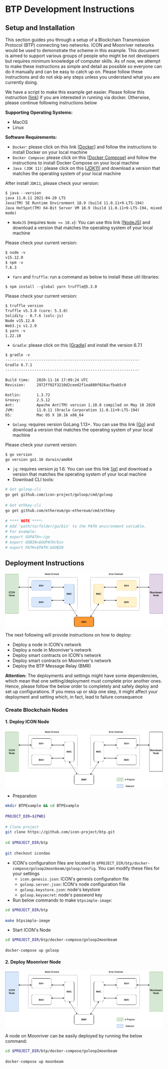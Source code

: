 # BTP Development Instructions

## Setup and Installation

This section guides you through a setup of a Blockchain Transmission Protocol \(BTP\) connecting two networks. ICON and Moonriver networks would be used to demonstrate the scheme in this example. This document is aimed to support various groups of people who might be not developers but requires minimum knowledge of computer skills. As of now, we attempt to make these instructions as simple and detail as possible so everyone can do it manually and can be easy to catch up on. Please follow these instructions and do not skip any steps unless you understand what you are currently doing.

We have a script to make this example get easier. Please follow this instruction \[[link](https://github.com/icon-project/btp/blob/icondao/docker-compose/goloop2moonbeam/README.MD)\] if you are interested in running via docker. Otherwise, please continue following instructions below

**Supporting Operating Systems:**

* MacOS
* Linux

**Software Requirements:**

* `Docker`: please click on this link \[[Docker](https://docs.docker.com/engine/)\] and follow the instructions to install Docker on your local machine
* `Docker Compose`: please click on this \[[Docker Compose](https://docs.docker.com/compose/install/)\] and follow the instructions to install Docker Compose on your local machine
* `Java (JDK 11)`:  please click on this \[[JDK11](https://www.oracle.com/java/technologies/javase-jdk11-downloads.html)\] and download a version that matches the operating system of your local machine

After install `JDK11`, please check your version:

```text
$ java --version
java 11.0.11 2021-04-20 LTS
Java(TM) SE Runtime Environment 18.9 (build 11.0.11+9-LTS-194)
Java HotSpot(TM) 64-Bit Server VM 18.9 (build 11.0.11+9-LTS-194, mixed mode)
```

* `NodeJS` \(requires `Node >= 10.x`\): You can use this link \[[NodeJS](https://nodejs.org/en/download/)\] and download a version that matches the operating system of your local machine

Please check your current version:

```text
$ node -v
v15.12.0
$ npm -v
7.6.3
```

* `Yarn` and `Truffle`: run a command as below to install these util libraries:

```text
$ npm install --global yarn truffle@5.3.0
```

Please check your current version:

```text
$ truffle version
Truffle v5.3.0 (core: 5.3.0)
Solidity - 0.7.6 (solc-js)
Node v15.12.0
Web3.js v1.2.9
$ yarn -v
1.22.10
```

* `Gradle`: please click on this \[[Gradle](https://gradle.org/install/)\] and install the version 6.7.1

```text
$ gradle -v
------------------------------------------------------------
Gradle 6.7.1
------------------------------------------------------------

Build time:   2020-11-16 17:09:24 UTC
Revision:     2972ff02f3210d2ceed2f1ea880f026acfbab5c0

Kotlin:       1.3.72
Groovy:       2.5.12
Ant:          Apache Ant(TM) version 1.10.8 compiled on May 10 2020
JVM:          11.0.11 (Oracle Corporation 11.0.11+9-LTS-194)
OS:           Mac OS X 10.16 x86_64
```

* `Golang`: requires version GoLang 1.13+. You can use this link \[[Go](https://golang.org/doc/install)\] and download a version that matches the operating system of your local machine

Please check your current version:

```text
$ go version
go version go1.16 darwin/amd64
```

* `jq`: requires version jq 1.6. You can use this link \[[jq](https://stedolan.github.io/jq/download/)\] and download a version that matches the operating system of your local machine
* Download CLI tools:

```bash
# Get goloop-cli
go get github.com/icon-project/goloop/cmd/goloop

# Get ethkey-cli
go get github.com/ethereum/go-ethereum/cmd/ethkey

# **** NOTE ****:
# Add 'path/to/folder/go/bin' to the PATH environment variable.
# For example: 
# export GOPATH=~/go
# export GOBIN=$GOPATH/bin
# export PATH=$PATH:$GOBIN
```

## Deployment Instructions

![](../.gitbook/assets/deployment-module.png)

The next following will provide instructions on how to deploy:

* Deploy a node in ICON's network
* Deploy a node in Moonriver's network
* Deploy smart contracts on ICON's network
* Deploy smart contracts on Moonriver's network
* Deploy the BTP Message Relay \(BMR\)

**Attention:** The deployments and settings might have some dependencies, which mean that one setting/deployment must complete prior another ones. Hence, please follow the below order to completely and safely deploy and set up configurations. If you mess up or skip one step, it might affect your deployment and setting which, in fact, lead to failure consequence

### Create Blockchain Nodes

#### 1. Deploy ICON Node

![](../.gitbook/assets/deploy-icon-node.png)

* Preparation

```bash
mkdir BTPExample && cd BTPExample

PROJECT_DIR=${PWD}

# Clone project
git clone https://github.com/icon-project/btp.git

cd $PROJECT_DIR/btp

git checkout icondao
```

* ICON's configuration files are located in `$PROJECT_DIR/btp/docker-compose/goloop2moonbeam/goloop/config`. You can modify these files for your settings
  * `icon.genesis.json`: ICON's genesis configuration file
  * `goloop.server.json`: ICON's node configuration file
  * `goloop.keystore.json`: node's keystore
  * `goloop.keysecret`: node's password key
* Run below commands to make `btpsimple-image`:

```bash
cd $PROJECT_DIR/btp

make btpsimple-image
```

* Start ICON's Node

```bash
cd $PROJECT_DIR/btp/docker-compose/goloop2moonbeam

docker-compose up goloop
```

#### 2. Deploy Moonriver Node

![](../.gitbook/assets/deploy-moonriver-node.png)

A node on Moonriver can be easily deployed by running the below command:

```bash
cd $PROJECT_DIR/btp/docker-compose/goloop2moonbeam

docker-compose up moonbeam
```

